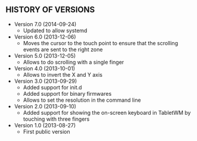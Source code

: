 ## HISTORY OF VERSIONS ##

* Version 7.0 (2014-09-24)
   * Updated to allow systemd
* Version 6.0 (2013-12-06)
   * Moves the cursor to the touch point to ensure that the scrolling events are sent to the right zone
* Version 5.0 (2013-12-05)
   * Allows to do scrolling with a single finger
* Version 4.0 (2013-10-01)
   * Allows to invert the X and Y axis
* Version 3.0 (2013-09-29)
   * Added support for init.d
   * Added support for binary firmwares
   * Allows to set the resolution in the command line
* Version 2.0 (2013-09-10)
   * Added support for showing the on-screen keyboard in TabletWM by touching with three fingers
* Version 1.0 (2013-08-27)
   * First public version

